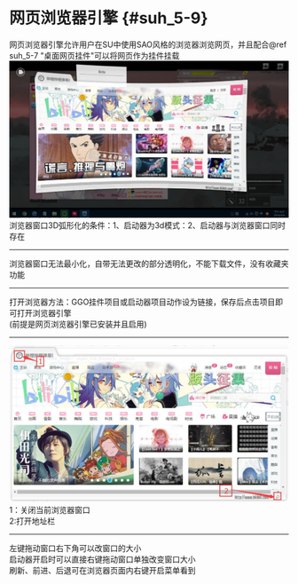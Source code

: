 # 网页浏览器引擎 {#suh_5-9}
网页浏览器引擎允许用户在SU中使用SAO风格的浏览器浏览网页，并且配合@ref suh_5-7 "桌面网页挂件"可以将网页作为挂件挂载<br>
![](https://raw.githubusercontent.com/LiyroPen/SAO_Utils_help/master/Images/5-9-1.jpg)<br>
浏览器窗口3D弧形化的条件：1、启动器为3d模式：2、启动器与浏览器窗口同时存在
***
浏览器窗口无法最小化，自带无法更改的部分透明化，不能下载文件，没有收藏夹功能
***
打开浏览器方法：GGO挂件项目或启动器项目动作设为链接，保存后点击项目即可打开浏览器引擎<br>
(前提是网页浏览器引擎已安装并且启用)
***
![](https://raw.githubusercontent.com/LiyroPen/SAO_Utils_help/master/Images/5-9-2.jpg)<br>
1：关闭当前浏览器窗口<br>
2:打开地址栏
***
左键拖动窗口右下角可以改窗口的大小<br>
启动器开启时可以直接右键拖动窗口单独改变窗口大小<br>
刷新、前进、后退可在浏览器页面内右键开启菜单看到
